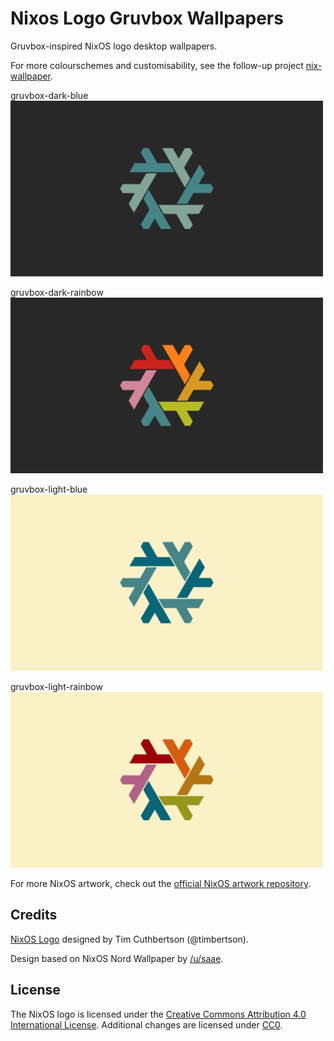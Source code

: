 # Nixos Logo Gruvbox Wallpapers

Gruvbox-inspired NixOS logo desktop wallpapers.

For more colourschemes and customisability, see the follow-up project
[nix-wallpaper](https://github.com/lunik1/nix-wallpaper).

gruvbox-dark-blue  
<img src="png/gruvbox-dark-blue.png" width="500">

gruvbox-dark-rainbow  
<img src="png/gruvbox-dark-rainbow.png" width="500">

gruvbox-light-blue  
<img src="png/gruvbox-light-blue.png" width="500">

gruvbox-light-rainbow  
<img src="png/gruvbox-light-rainbow.png" width="500">

For more NixOS artwork, check out the [official NixOS artwork
repository](https://github.com/NixOS/nixos-artwork).

## Credits

[NixOS Logo](https://github.com/NixOS/nixos-artwork/tree/master/logo) designed
by Tim Cuthbertson (@timbertson).

Design based on NixOS Nord Wallpaper by
[/u/saae](https://www.reddit.com/user/saae).

## License

The NixOS logo is licensed under the [Creative Commons Attribution 4.0
International License](http://creativecommons.org/licenses/by/4.0/). Additional
changes are licensed under
[CC0](https://creativecommons.org/publicdomain/zero/1.0/legalcode>).
